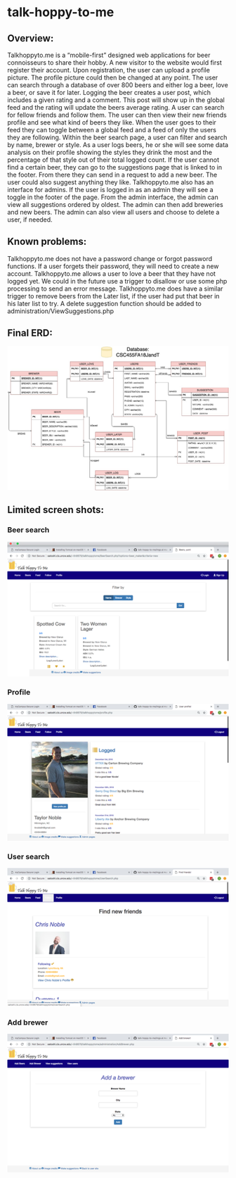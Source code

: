 # talk-hoppy-to-me

## Overview:
Talkhoppyto.me is a “mobile-first” designed web applications for beer connoisseurs to share their hobby. 
A new visitor to the website would first register their account. Upon registration, the user can upload a profile picture. The profile picture could then be changed at any point. The user can search through a database of over 800 beers and either log a beer, love a beer, or save it for later. Logging the beer creates a user post, which includes a given rating and a comment. This post will show up in the global feed and the rating will update the beers average rating.
A user can search for fellow friends and follow them. The user can then view their new friends profile and see what kind of beers they like. When the user goes to their feed they can toggle between a global feed and a feed of only the users they are following.
Within the beer search page, a user can filter and search by name, brewer or style. As a user logs beers, he or she will see some data analysis on their profile showing the styles they drink the most and the percentage of that style out of their total logged count.
If the user cannot find a certain beer, they can go to the suggestions page that is linked to in the footer. From there they can send in a request to add a new beer. The user could also suggest anything they like. 
Talkhoppyto.me also has an interface for admins. If the user is logged in as an admin they will see a toggle in the footer of the page. From the admin interface, the admin can view all suggestions ordered by oldest. The admin can then add breweries and new beers. The admin can also view all users and choose to delete a user, if needed. 

## Known problems:
Talkhoppyto.me does not have a password change or forgot password functions. If a user forgets their password, they will need to create a new account.
Talkhoppyto.me allows a user to love a beer that they have not logged yet. We could in the future use a trigger to disallow or use some php processing to send an error message. Talkhoppyto.me does have a similar trigger to remove beers from the Later list, if the user had put that beer in his later list to try.
A delete suggestion function should be added to administration/ViewSuggestions.php


## Final ERD:
![Alt text](imgs/ERD.jpeg?raw=true "MySQL Entity Relation Diagram")

## Limited screen shots:
### Beer search
![Alt text](imgs/1.png?raw=true "BeerSearch.php")

### Profile
![Alt text](imgs/2.png?raw=true "profile.php")

### User search
![Alt text](imgs/3.png?raw=true "UserSearch.php")

### Add brewer
![Alt text](imgs/4.png?raw=true "AddBrewer.php")
